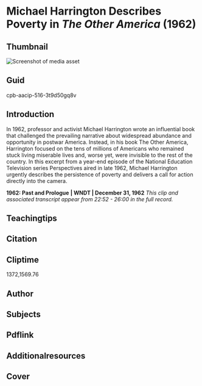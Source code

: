 # Michael Harrington Describes Poverty in _The Other America_ (1962)

## Thumbnail

![Screenshot of media asset](https://s3.amazonaws.com/americanarchive.org/thumbnail/cpb-aacip-516-3t9d50gq8v.jpg "Screenshot media asset")


## Guid
cpb-aacip-516-3t9d50gq8v

## Introduction

In 1962, professor and activist Michael Harrington wrote an influential book that challenged the prevailing narrative about widespread abundance and opportunity in postwar America. Instead, in his book The Other America, Harrington focused on the tens of millions of Americans who remained stuck living miserable lives and, worse yet, were invisible to the rest of the country.  In this excerpt from a year-end episode of the National Education Television series Perspectives aired in late 1962, Michael Harrington urgently describes the persistence of poverty and delivers a call for action directly into the camera.

<b>1962: Past and Prologue</b>
<b>| WNDT | December 31, 1962</b>
<i>This clip and associated transcript appear from 22:52 - 26:00 in the full record.</i>

## Teachingtips

## Citation

## Cliptime

1372,1569.76

## Author
## Subjects
## Pdflink
## Additionalresources
## Cover
